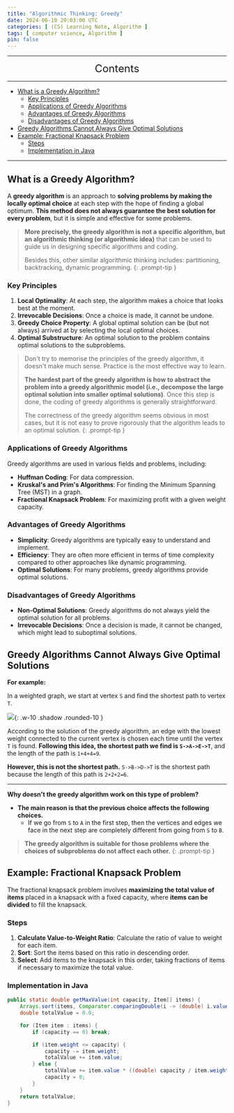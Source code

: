 ```yaml
---
title: "Algorithmic Thinking: Greedy"
date: 2024-06-10 20:03:00 UTC
categories: [ (CS) Learning Note, Algorithm ]
tags: [ computer science, Algorithm ]
pin: false
---
```


---
<center><font size='5'> Contents </font></center>

---

<!-- TOC -->
  * [What is a Greedy Algorithm?](#what-is-a-greedy-algorithm)
    * [Key Principles](#key-principles)
    * [Applications of Greedy Algorithms](#applications-of-greedy-algorithms)
    * [Advantages of Greedy Algorithms](#advantages-of-greedy-algorithms)
    * [Disadvantages of Greedy Algorithms](#disadvantages-of-greedy-algorithms)
  * [Greedy Algorithms Cannot Always Give Optimal Solutions](#greedy-algorithms-cannot-always-give-optimal-solutions)
  * [Example: Fractional Knapsack Problem](#example-fractional-knapsack-problem)
    * [Steps](#steps)
    * [Implementation in Java](#implementation-in-java)
<!-- TOC -->

---

## What is a Greedy Algorithm?

A **greedy algorithm** is an approach to **solving problems by making the locally optimal choice** at each step with the hope of finding a global optimum. **This method does not always guarantee the best solution for every problem**, but it is simple and effective for some problems.

> **More precisely, the greedy algorithm is not a specific algorithm, but an algorithmic thinking (or algorithmic idea)** that can be used to guide us in designing specific algorithms and coding.
> 
> Besides this, other similar algorithmic thinking includes: partitioning, backtracking, dynamic programming.
{: .prompt-tip }

### Key Principles

1. **Local Optimality**: At each step, the algorithm makes a choice that looks best at the moment.
2. **Irrevocable Decisions**: Once a choice is made, it cannot be undone.
3. **Greedy Choice Property**: A global optimal solution can be (but not always) arrived at by selecting the local optimal choices.
4. **Optimal Substructure**: An optimal solution to the problem contains optimal solutions to the subproblems.

> Don't try to memorise the principles of the greedy algorithm, it doesn't make much sense. Practice is the most effective way to learn.
> 
> **The hardest part of the greedy algorithm is how to abstract the problem into a greedy algorithmic model (i.e., decompose the large optimal solution into smaller optimal solutions)**. Once this step is done, the coding of greedy algorithms is generally straightforward.
> 
> The correctness of the greedy algorithm seems obvious in most cases, but it is not easy to prove rigorously that the algorithm leads to an optimal solution.
{: .prompt-tip }

### Applications of Greedy Algorithms

Greedy algorithms are used in various fields and problems, including:

- **Huffman Coding**: For data compression.
- **Kruskal's and Prim's Algorithms**: For finding the Minimum Spanning Tree (MST) in a graph.
- **Fractional Knapsack Problem**: For maximizing profit with a given weight capacity.

### Advantages of Greedy Algorithms

- **Simplicity**: Greedy algorithms are typically easy to understand and implement.
- **Efficiency**: They are often more efficient in terms of time complexity compared to other approaches like dynamic programming.
- **Optimal Solutions**: For many problems, greedy algorithms provide optimal solutions.

### Disadvantages of Greedy Algorithms

- **Non-Optimal Solutions**: Greedy algorithms do not always yield the optimal solution for all problems.
- **Irrevocable Decisions**: Once a decision is made, it cannot be changed, which might lead to suboptimal solutions.

## Greedy Algorithms Cannot Always Give Optimal Solutions

**For example:**

In a weighted graph, we start at vertex `S` and find the shortest path to vertex `T`.

![](https://i.postimg.cc/brdTF0Qh/ga1.png){: .w-10 .shadow .rounded-10 }

According to the solution of the greedy algorithm, an edge with the lowest weight connected to the current vertex is chosen each time until the vertex `T` is found. **Following this idea, the shortest path we find is `S->A->E->T`**, and the length of the path is `1+4+4=9`. 

**However, this is not the shortest path.** `S->B->D->T` is the shortest path because the length of this path is `2+2+2=6`.

---

**Why doesn't the greedy algorithm work on this type of problem?**
  - **The main reason is that the previous choice affects the following choices.**
    - If we go from `S` to `A` in the first step, then the vertices and edges we face in the next step are completely different from going from `S` to `B`.

> **The greedy algorithm is suitable for those problems where the choices of subproblems do not affect each other.**
{: .prompt-tip }

## Example: Fractional Knapsack Problem

The fractional knapsack problem involves **maximizing the total value of items** placed in a knapsack with a fixed capacity, where **items can be divided** to fill the knapsack.

### Steps

1. **Calculate Value-to-Weight Ratio**: Calculate the ratio of value to weight for each item.
2. **Sort**: Sort the items based on this ratio in descending order.
3. **Select**: Add items to the knapsack in this order, taking fractions of items if necessary to maximize the total value.

### Implementation in Java

```java
public static double getMaxValue(int capacity, Item[] items) {
    Arrays.sort(items, Comparator.comparingDouble(i -> (double) i.value / i.weight).reversed());
    double totalValue = 0.0;

    for (Item item : items) {
        if (capacity == 0) break;

        if (item.weight <= capacity) {
            capacity -= item.weight;
            totalValue += item.value;
        } else {
            totalValue += item.value * ((double) capacity / item.weight);
            capacity = 0;
        }
    }
    return totalValue;
}
```
